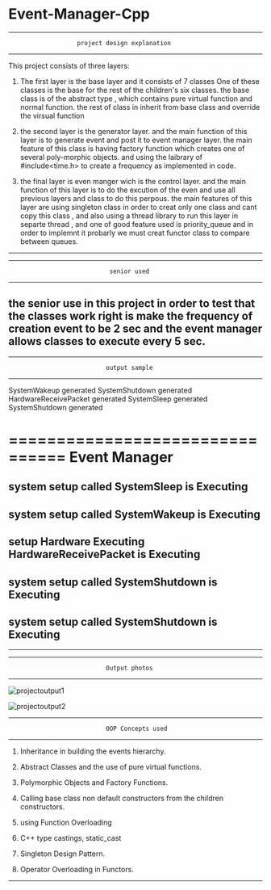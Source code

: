 # Event-Manager-Cpp

------------------------------------------------------------------------------
                       project design explanation
------------------------------------------------------------------------------
This project consists of three layers:

1)  The first layer is the base layer and it consists of 7 classes
    One of these classes is the base for the rest of the children's 
    six classes. the base class is of the abstract type , which contains 
    pure virtual function  and normal function. the rest of class in 
    inherit from base class and override the virsual function

2) the second layer is the generator layer. and the main function of 
   this layer is to generate event and post it to event manager layer. 
   the main feature of this class is having factory function which 
   creates one of several poly-morphic objects. and using the laibrary
   of #include<time.h> to create a frequency as implemented in code.

3) the final layer is even manger wich is the control layer. and the 
   main function of this layer is to do the excution of the even and 
   use all previous layers and class to do this perpous. the main
   features of this layer are using singleton class in order to creat
   only one class and cant copy this class , and also using a thread 
   library to run this layer in separte thread , and one of good feature
   used is priority_queue and in order to implemnt it probarly we must 
   creat functor class to compare between queues.
------------------------------------------------------------------------------


------------------------------------------------------------------------------
                                senior used
------------------------------------------------------------------------------
the senior use in this project in order to test that the classes work right 
is make the frequency of creation event to be 2 sec and the event manager 
allows classes to execute every 5 sec.
------------------------------------------------------------------------------


------------------------------------------------------------------------------
                               output sample
------------------------------------------------------------------------------

SystemWakeup generated
SystemShutdown generated
HardwareReceivePacket generated
SystemSleep generated
SystemShutdown generated

================================ 
        Event Manager
================================ 
system setup called
SystemSleep is Executing
----------------------------
system setup called
SystemWakeup is Executing
----------------------------
setup Hardware Executing
HardwareReceivePacket is Executing
----------------------------
system setup called
SystemShutdown is Executing
----------------------------
system setup called
SystemShutdown is Executing
----------------------------
------------------------------------------------------------------------------
------------------------------------------------------------------------------
                               Output photos
------------------------------------------------------------------------------
![projectoutput1](https://user-images.githubusercontent.com/57497582/184797444-6cf7455b-0c76-46e2-aeab-0dac5b7f4d97.png)


![projectoutput2](https://user-images.githubusercontent.com/57497582/184797456-84632f82-5dcb-4f91-aa76-c231b0c69637.png)


------------------------------------------------------------------------------
                               OOP Concepts used
------------------------------------------------------------------------------

1)   Inheritance in building the events hierarchy.

2)   Abstract Classes and the use of pure virtual functions.

3)   Polymorphic Objects and Factory Functions.

4)   Calling base class non default constructors from the children constructors.

5)   using Function Overloading

6)   C++ type castings, static_cast

7)   Singleton Design Pattern.

8)   Operator Overloading in Functors.

------------------------------------------------------------------------------
